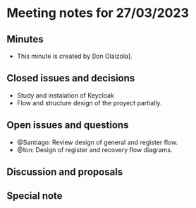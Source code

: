 # Meeting notes for 27/03/2023

## Minutes

- This minute is created by [Ion Olaizola].

## Closed issues and decisions

- Study and instalation of Keycloak
- Flow and structure design of the proyect partially.

## Open issues and questions

- @Santiago: Review design of general and register flow.
- @Ion: Design of register and recovery flow diagrams.

## Discussion and proposals


## Special note